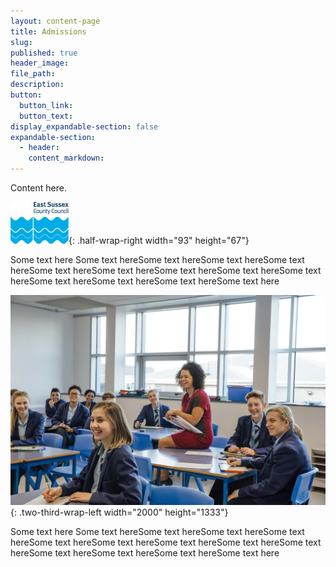```yaml
---
layout: content-page
title: Admissions
slug:
published: true
header_image:
file_path:
description:
button:
  button_link:
  button_text:
display_expandable-section: false
expandable-section:
  - header:
    content_markdown:
---
```


Content here.

![](/assets/images/escc-logo-large.png){: .half-wrap-right width="93" height="67"}

Some text here Some text hereSome text hereSome text hereSome text hereSome text hereSome text hereSome text hereSome text hereSome text hereSome text hereSome text hereSome text hereSome text here

![](/assets/images/classroom2.jpg){: .two-third-wrap-left width="2000" height="1333"}

Some text here Some text hereSome text hereSome text hereSome text hereSome text hereSome text hereSome text hereSome text hereSome text hereSome text hereSome text hereSome text hereSome text here